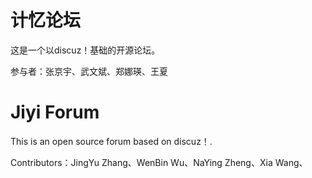 # 计忆论坛

这是一个以discuz！基础的开源论坛。

参与者：张京宇、武文斌、郑娜瑛、王夏

# Jiyi Forum

This is an open source forum based on discuz！.

Contributors：JingYu Zhang、WenBin Wu、NaYing Zheng、Xia Wang、
